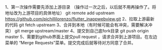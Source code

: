 1、第一次操作需要先添加上游目录 （操作过一次之后，以后就不用再操作了。将地址改为上游项目的具体地址）
git remote add upstream https://github.com/pichillilorenzo/flutter_inappwebview.git
2、拉取上游最新的代码
git fetch upstream
3、合并到本地（有时候可能会有冲突，需要解决冲突）
git merge upstream/master
4、提交到自己底fork目录
git push origin master
5、需要到github界面上提交pull request ，请求合并到上游项目。在左边菜单的 “Merge Requests”菜单。提交完成后就等待对方同意了合并。

